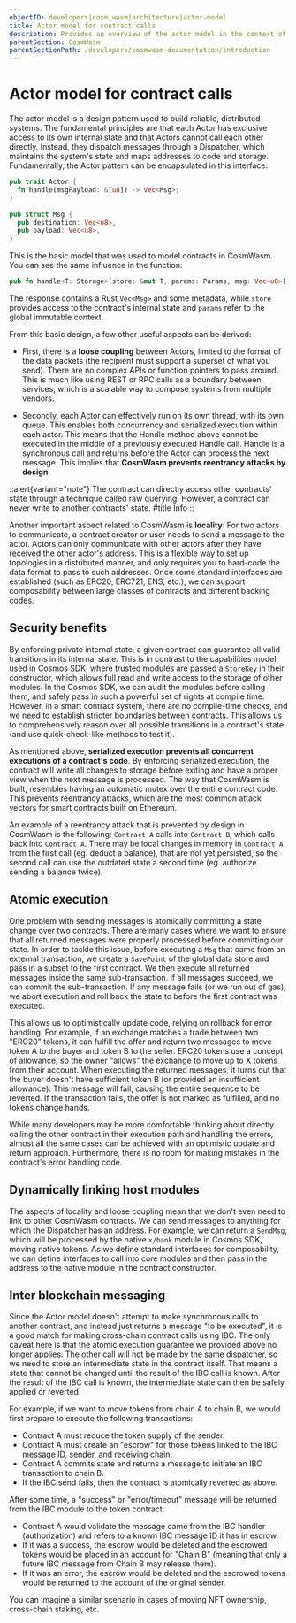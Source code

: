 ```yaml
---
objectID: developers|cosm_wasm|architecture|actor-model
title: Actor model for contract calls
description: Provides an overview of the actor model in the context of CosmWasm
parentSection: CosmWasm
parentSectionPath: /developers/cosmwasm-documentation/introduction
---
```


# Actor model for contract calls
The actor model is a design pattern used to build reliable, distributed systems. The fundamental principles are that each Actor has exclusive access to its own internal state and that Actors cannot call each other directly. Instead, they dispatch messages through a Dispatcher, which maintains the system's state and maps addresses to code and storage. Fundamentally, the Actor pattern can be encapsulated in this interface:

```rust
pub trait Actor {
  fn handle(msgPayload: &[u8]) -> Vec<Msg>;
}

pub struct Msg {
  pub destination: Vec<u8>,
  pub payload: Vec<u8>,
}
```

This is the basic model that was used to model contracts in CosmWasm. You can see the same influence in the function:

```rust
pub fn handle<T: Storage>(store: &mut T, params: Params, msg: Vec<u8>) -> Result<Response>
```

The response contains a Rust `Vec<Msg>` and some metadata, while `store` provides access to the contract's internal state and `params` refer to the global immutable context. 

From this basic design, a few other useful aspects can be derived:

- First, there is a **loose coupling** between Actors, limited to the format of the data packets (the recipient must support a superset of what you send). There are no complex APIs or function pointers to pass around. This is much like using REST or RPC calls as a boundary between services, which is a scalable way to compose systems from multiple vendors.

- Secondly, each Actor can effectively run on its own thread, with its own queue. This enables both concurrency and serialized execution within each actor. This means that the Handle method above cannot be executed in the middle of a previously executed Handle call. Handle is a synchronous call and returns before the Actor can process the next message. This implies that **CosmWasm prevents reentrancy attacks by design**.

::alert{variant="note"}
The contract can directly access other contracts' state through a technique called raw querying. However, a contract can never write to another contracts' state.
#title
Info
::

Another important aspect related to CosmWasm is **locality**: For two actors to communicate, a contract creator or user needs to send a message to the actor. Actors can only communicate with other actors after they have received the other actor's address. This is a flexible way to set up topologies in a distributed manner, and only requires you to hard-code the data format to pass to such addresses. Once some standard interfaces are established (such as ERC20, ERC721, ENS, etc.), we can support composability between large classes of contracts and different backing codes.

## Security benefits
By enforcing private internal state, a given contract can guarantee all valid transitions in its internal state. This is in contrast to the capabilities model used in Cosmos SDK, where trusted modules are passed a `StoreKey` in their constructor, which allows full read and write access to the storage of other modules. In the Cosmos SDK, we can audit the modules before calling them, and safely pass in such a powerful set of rights at compile time.  However, in a smart contract system, there are no compile-time checks, and we need to establish stricter boundaries between contracts. This allows us to comprehensively reason over all possible transitions in a contract's state (and use quick-check-like methods to test it).

As mentioned above, **serialized execution prevents all concurrent executions of a contract's code**. By enforcing serialized execution, the contract will write all changes to storage before exiting and have a proper view when the next message is processed. The way that CosmWasm is built, resembles having an automatic mutex over the entire contract code. This prevents reentrancy attacks, which are the most common attack vectors for smart contracts built on Ethereum. 

An example of a reentrancy attack that is prevented by design in CosmWasm is the following:
`Contract A` calls into `Contract B`, which calls back into `Contract A`. There may be local changes in memory in `Contract A` from the first call (eg. deduct a balance), that are not yet persisted, so the second call can use the outdated state a second time (eg. authorize sending a balance twice).

## Atomic execution
One problem with sending messages is atomically committing a state change over two contracts. There are many cases where we want to ensure that all returned messages were properly processed before committing our state. In order to tackle this issue, before executing a `Msg` that came from an external transaction, we create a `SavePoint` of the global data store and pass in a subset to the first contract. We then execute all returned messages inside the same sub-transaction. If all messages succeed, we can commit the sub-transaction. If any message fails (or we run out of gas), we abort execution and roll back the state to before the first contract was executed.

This allows us to optimistically update code, relying on rollback for error handling. For example, if an exchange matches a trade between two "ERC20" tokens, it can fulfill the offer and return two messages to move token A to the buyer and token B to the seller. ERC20 tokens use a concept of allowance, so the owner "allows" the exchange to move up to X tokens from their account. When executing the returned messages, it turns out that the buyer doesn't have sufficient token B (or provided an insufficient allowance). This message will fail, causing the entire sequence to be reverted. If the transaction fails, the offer is not marked as fulfilled, and no tokens change hands.

While many developers may be more comfortable thinking about directly calling the other contract in their execution path and handling the errors, almost all the same cases can be achieved with an optimistic update and return approach. Furthermore, there is no room for making mistakes in the contract's error handling code.

## Dynamically linking host modules
The aspects of locality and loose coupling mean that we don't even need to link to other CosmWasm contracts. We can send messages to anything for which the Dispatcher has an address. For example, we can return a `SendMsg`, which will be processed by the native `x/bank` module in Cosmos SDK, moving native tokens. As we define standard interfaces for composability, we can define interfaces to call into core modules and then pass in the address to the native module in the contract constructor.

## Inter blockchain messaging
Since the Actor model doesn't attempt to make synchronous calls to another contract, and instead just returns a message "to be executed", it is a good match for making cross-chain contract calls using IBC. The only caveat here is that the atomic execution guarantee we provided above no longer applies. The other call will not be made by the same dispatcher, so we need to store an intermediate state in the contract itself. That means a state that cannot be changed until the result of the IBC call is known. After the result of the IBC call is known, the intermediate state can then be safely applied or reverted.

For example, if we want to move tokens from chain A to chain B, we would first prepare to execute the following transactions:

- Contract A must reduce the token supply of the sender.
- Contract A must create an "escrow" for those tokens linked to the IBC message ID, sender, and receiving chain.
- Contract A commits state and returns a message to initiate an IBC transaction to chain B.
- If the IBC send fails, then the contract is atomically reverted as above.

After some time, a "success" or "error/timeout" message will be returned from the IBC module to the token contract:

- Contract A would validate the message came from the IBC handler (authorization) and refers to a known IBC message ID it has in escrow.
- If it was a success, the escrow would be deleted and the escrowed tokens would be placed in an account for "Chain B" (meaning that only a future IBC message from Chain B may release them).
- If it was an error, the escrow would be deleted and the escrowed tokens would be returned to the account of the original sender.

You can imagine a similar scenario in cases of moving NFT ownership, cross-chain staking, etc.